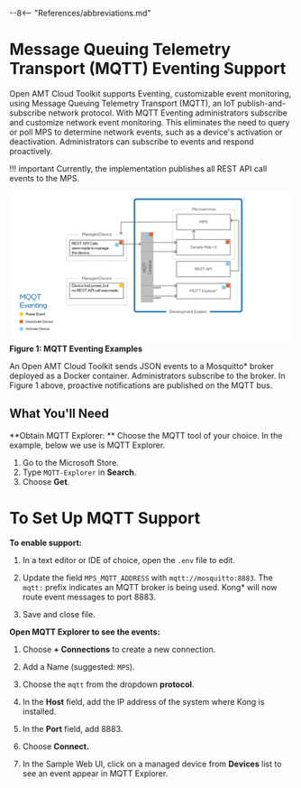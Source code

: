 --8<-- "References/abbreviations.md"

# Message Queuing Telemetry Transport (MQTT) Eventing Support

Open AMT Cloud Toolkit supports Eventing, customizable event monitoring, using Message Queuing Telemetry Transport (MQTT), an IoT publish-and-subscribe network protocol. With MQTT Eventing administrators subscribe and customize network event monitoring. This eliminates the need to query or poll MPS to determine network events, such as a device's activation or deactivation. Administrators can subscribe to events and respond proactively. 

!!! important
    Currently, the implementation publishes all REST API call events to the MPS. 

![../assets/images/MQTT.png](../assets/images/MQTT.png)
**Figure 1: MQTT Eventing Examples**

An Open AMT Cloud Toolkit sends JSON events to a Mosquitto* broker deployed as a Docker container. Administrators subscribe to the broker. In Figure 1 above, proactive notifications are published on the MQTT bus. 

## What You'll Need

**Obtain MQTT Explorer: **
Choose the MQTT tool of your choice. In the example, below we use is MQTT Explorer.

1. Go to the Microsoft Store.
2. Type `MQTT-Explorer` in **Search**.
3. Choose **Get**.

# To Set Up MQTT Support

**To enable support:**

1. In a text editor or IDE of choice, open the `.env` file to edit.

2. Update the field `MPS_MQTT_ADDRESS` with `mqtt://mosquitto:8883`. The `mqtt:` prefix indicates an MQTT broker is being used. Kong* will now route event messages to port 8883.
   
3. Save and close file.

**Open MQTT Explorer to see the events:**
   
1. Choose **+ Connections** to create a new connection.
   
2. Add a Name (suggested: `MPS`). 
   
3. Choose the `mqtt` from the dropdown **protocol**. 
   
4. In the **Host** field, add the IP address of the system where Kong is installed.
   
5. In the **Port** field, add 8883.
   
6. Choose **Connect.**
    
7. In the Sample Web UI, click on a managed device from **Devices** list to see an event appear in MQTT Explorer.
